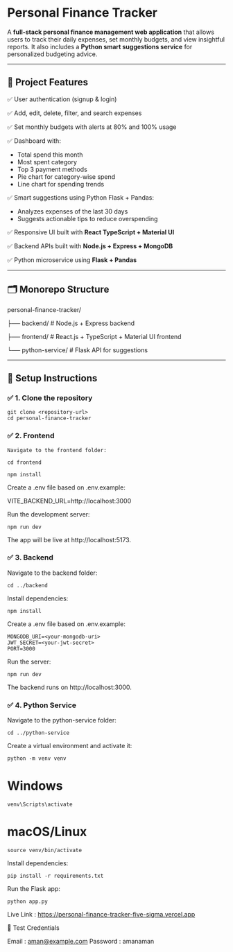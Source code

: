 # Personal Finance Tracker

A **full-stack personal finance management web application** that allows users to track their daily expenses, set monthly budgets, and view insightful reports. It also includes a **Python smart suggestions service** for personalized budgeting advice.

---

## 🚀 **Project Features**

✅ User authentication (signup & login)

✅ Add, edit, delete, filter, and search expenses

✅ Set monthly budgets with alerts at 80% and 100% usage

✅ Dashboard with:
- Total spend this month
- Most spent category
- Top 3 payment methods
- Pie chart for category-wise spend
- Line chart for spending trends

✅ Smart suggestions using Python Flask + Pandas:
- Analyzes expenses of the last 30 days
- Suggests actionable tips to reduce overspending

✅ Responsive UI built with **React TypeScript + Material UI**

✅ Backend APIs built with **Node.js + Express + MongoDB**

✅ Python microservice using **Flask + Pandas**

---

## 🗂️ **Monorepo Structure**

personal-finance-tracker/

├── backend/ # Node.js + Express backend

├── frontend/ # React.js + TypeScript + Material UI frontend

└── python-service/ # Flask API for suggestions


---

## 🔧 **Setup Instructions**

### ✅ **1. Clone the repository**


    git clone <repository-url>
    cd personal-finance-tracker


### ✅ **2. Frontend**

    Navigate to the frontend folder:

    cd frontend

    npm install

Create a .env file based on .env.example:

VITE_BACKEND_URL=http://localhost:3000

Run the development server:

    npm run dev

The app will be live at http://localhost:5173.
### ✅ 3. Backend

Navigate to the backend folder:

    cd ../backend

Install dependencies:

    npm install

Create a .env file based on .env.example:

    MONGODB_URI=<your-mongodb-uri>
    JWT_SECRET=<your-jwt-secret>
    PORT=3000

Run the server:

    npm run dev

The backend runs on http://localhost:3000.
### ✅ **4. Python Service**

Navigate to the python-service folder:

    cd ../python-service

Create a virtual environment and activate it:

    python -m venv venv
# Windows
    venv\Scripts\activate
# macOS/Linux
    source venv/bin/activate

Install dependencies:

    pip install -r requirements.txt

Run the Flask app:

    python app.py

Live Link : https://personal-finance-tracker-five-sigma.vercel.app

🔐 Test Credentials

Email : aman@example.com
Password : amanaman
